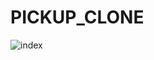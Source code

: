 # PICKUP_CLONE
![index](https://user-images.githubusercontent.com/81297977/231533332-365636dc-ff8a-44cb-8f71-4075c4ac3f82.png)
